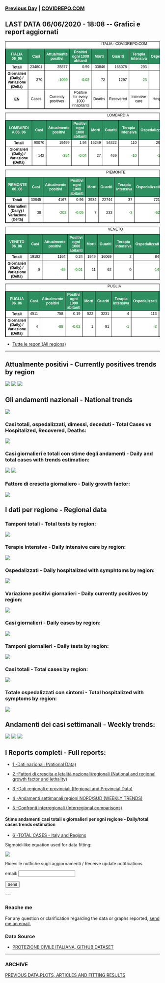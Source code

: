 <!-- start -->
### [Previous Day](/index_05_06.md) | <a href="https://marcelchiarello.github.io/showdata/">COVIDREPO.COM</a>
## LAST DATA 06/06/2020 - 18:08 -- Grafici e report aggiornati

<table style=" color:black; font-size:12; font-family:arial; text-align:center; " cellpadding="2.5" cellspacing="0" border="1" bordercolor="black" bgcolor="#FFFFFF">
<caption>ITALIA - COVIDREPO.COM</caption>
<tr style="color:#FFFFFF;background:#2E9061">
<th>ITALIA 06_06</th>
<th>Casi</th>
<th>Attualmente positivi</th>
<th>Positivi ogni 1000 abitanti</th>
<th>Morti</th>
<th>Guariti</th>
<th>Terapia intensiva</th>
<th>Ospedalizzati</th>
<th>Ricoverati con sintomi</th>
<th>Isolamento domiciliare</th>
<th>Tamponi</th>
</tr>
<tr>
<th>Totali</th>
<td align="right"> 234801</td>
<td align="right"> 35877</td>
<td align="right"> 0.59</td>
<td align="right"> 33846</td>
<td align="right"> 165078</td>
<td align="right"> 293</td>
<td align="right"> 5295</td>
<td align="right"> 5002</td>
<td align="right"> 30582</td>
<td align="right"> 4187057</td>
</tr>
<tr>
<th>Giornalieri (Daily) / Variazione (Delta)</th>
<td align="right"> 270</td>
<td align="right" style=" color:green; "> -1099</td>
<td align="right" style=" color:green; "> -0.02</td>
<td align="right"> 72</td>
<td align="right"> 1297</td>
<td align="right" style=" color:green; "> -23</td>
<td align="right" style=" color:green; "> -322</td>
<td align="right" style=" color:green; "> -299</td>
<td align="right" style=" color:green; "> -777</td>
<td align="right"> 72485</td>
</tr>
<tr>
<th>EN</th>
<td>Cases</td>
<td>Currently positives</td>
<td>Positive for every 1000 inhabitants</td>
<td>Deaths</td>
<td>Recovered</td>
<td>Intensive care</td>
<td>Hospitalized</td>
<td>Hospitalized with symptoms</td>
<td>Home isolation</td>
<td>Tests</td>
</tr>
</table>

<table style=" color:black; font-size:12; font-family:arial; text-align:center; " cellpadding="2.5" cellspacing="0" border="1" bordercolor="black" bgcolor="#FFFFFF">
<caption>LOMBARDIA</caption>
<tr style="color:#FFFFFF;background:#2E9061">
<th>LOMBARDIA 06_06</th>
<th>Casi</th>
<th>Attualmente positivi</th>
<th>Positivi ogni 1000 abitanti</th>
<th>Morti</th>
<th>Guariti</th>
<th>Terapia intensiva</th>
<th>Ospedalizzati</th>
<th>Ricoverati con sintomi</th>
<th>Isolamento domiciliare</th>
<th>Tamponi</th>
</tr>
<tr>
<th>Totali</th>
<td align="right"> 90070</td>
<td align="right"> 19499</td>
<td align="right"> 1.94</td>
<td align="right"> 16249</td>
<td align="right"> 54322</td>
<td align="right"> 110</td>
<td align="right"> 2950</td>
<td align="right"> 2840</td>
<td align="right"> 16549</td>
<td align="right"> 813972</td>
</tr>
<tr>
<th>Giornalieri (Daily) / Variazione (Delta)</th>
<td align="right"> 142</td>
<td align="right" style=" color:green; "> -354</td>
<td align="right" style=" color:green; "> -0.04</td>
<td align="right"> 27</td>
<td align="right"> 469</td>
<td align="right" style=" color:green; "> -10</td>
<td align="right" style=" color:green; "> -130</td>
<td align="right" style=" color:green; "> -120</td>
<td align="right" style=" color:green; "> -224</td>
<td align="right"> 13696</td>
</tr>
</table>

<table style=" color:black; font-size:12; font-family:arial; text-align:center; " cellpadding="2.5" cellspacing="0" border="1" bordercolor="black" bgcolor="#FFFFFF">
<caption>PIEMONTE</caption>
<tr style="color:#FFFFFF;background:#2E9061">
<th>PIEMONTE 06_06</th>
<th>Casi</th>
<th>Attualmente positivi</th>
<th>Positivi ogni 1000 abitanti</th>
<th>Morti</th>
<th>Guariti</th>
<th>Terapia intensiva</th>
<th>Ospedalizzati</th>
<th>Ricoverati con sintomi</th>
<th>Isolamento domiciliare</th>
<th>Tamponi</th>
</tr>
<tr>
<th>Totali</th>
<td align="right"> 30845</td>
<td align="right"> 4167</td>
<td align="right"> 0.96</td>
<td align="right"> 3934</td>
<td align="right"> 22744</td>
<td align="right"> 37</td>
<td align="right"> 721</td>
<td align="right"> 684</td>
<td align="right"> 3446</td>
<td align="right"> 340176</td>
</tr>
<tr>
<th>Giornalieri (Daily) / Variazione (Delta)</th>
<td align="right"> 38</td>
<td align="right" style=" color:green; "> -202</td>
<td align="right" style=" color:green; "> -0.05</td>
<td align="right"> 7</td>
<td align="right"> 233</td>
<td align="right" style=" color:green; "> -3</td>
<td align="right" style=" color:green; "> -62</td>
<td align="right" style=" color:green; "> -59</td>
<td align="right" style=" color:green; "> -140</td>
<td align="right"> 4362</td>
</tr>
</table>

<table style=" color:black; font-size:12; font-family:arial; text-align:center; " cellpadding="2.5" cellspacing="0" border="1" bordercolor="black" bgcolor="#FFFFFF">
<caption>VENETO</caption>
<tr style="color:#FFFFFF;background:#2E9061">
<th>VENETO 06_06</th>
<th>Casi</th>
<th>Attualmente positivi</th>
<th>Positivi ogni 1000 abitanti</th>
<th>Morti</th>
<th>Guariti</th>
<th>Terapia intensiva</th>
<th>Ospedalizzati</th>
<th>Ricoverati con sintomi</th>
<th>Isolamento domiciliare</th>
<th>Tamponi</th>
</tr>
<tr>
<th>Totali</th>
<td align="right"> 19182</td>
<td align="right"> 1164</td>
<td align="right"> 0.24</td>
<td align="right"> 1949</td>
<td align="right"> 16069</td>
<td align="right"> 2</td>
<td align="right"> 84</td>
<td align="right"> 82</td>
<td align="right"> 1080</td>
<td align="right"> 734130</td>
</tr>
<tr>
<th>Giornalieri (Daily) / Variazione (Delta)</th>
<td align="right"> 8</td>
<td align="right" style=" color:green; "> -65</td>
<td align="right" style=" color:green; "> -0.01</td>
<td align="right"> 11</td>
<td align="right"> 62</td>
<td align="right"> 0</td>
<td align="right" style=" color:green; "> -14</td>
<td align="right" style=" color:green; "> -14</td>
<td align="right" style=" color:green; "> -51</td>
<td align="right"> 20630</td>
</tr>
</table>

<table style=" color:black; font-size:12; font-family:arial; text-align:center; " cellpadding="2.5" cellspacing="0" border="1" bordercolor="black" bgcolor="#FFFFFF">
<caption>PUGLIA</caption>
<tr style="color:#FFFFFF;background:#2E9061">
<th>PUGLIA 06_06</th>
<th>Casi</th>
<th>Attualmente positivi</th>
<th>Positivi ogni 1000 abitanti</th>
<th>Morti</th>
<th>Guariti</th>
<th>Terapia intensiva</th>
<th>Ospedalizzati</th>
<th>Ricoverati con sintomi</th>
<th>Isolamento domiciliare</th>
<th>Tamponi</th>
</tr>
<tr>
<th>Totali</th>
<td align="right"> 4511</td>
<td align="right"> 758</td>
<td align="right"> 0.19</td>
<td align="right"> 522</td>
<td align="right"> 3231</td>
<td align="right"> 4</td>
<td align="right"> 113</td>
<td align="right"> 109</td>
<td align="right"> 645</td>
<td align="right"> 129898</td>
</tr>
<tr>
<th>Giornalieri (Daily) / Variazione (Delta)</th>
<td align="right"> 4</td>
<td align="right" style=" color:green; "> -88</td>
<td align="right" style=" color:green; "> -0.02</td>
<td align="right"> 1</td>
<td align="right"> 91</td>
<td align="right" style=" color:green; "> -1</td>
<td align="right" style=" color:green; "> -3</td>
<td align="right" style=" color:green; "> -2</td>
<td align="right" style=" color:green; "> -85</td>
<td align="right"> 2378</td>
</tr>
</table>

- [Tutte le regoni(All regions)](/Tables/regionsTable_06_06.md)

---

## Attualmente positivi - Currently positives trends by region
<img src="https://covidrepo.com/RUN_06_06/RUN4/RUN_INTEREGION_16.png">
<img src="https://covidrepo.com/RUN_06_06/RUN4/RUN_INTEREGION_17.png">
<img src="https://covidrepo.com/RUN_06_06/RUN4/RUN_INTEREGION_18.png">

## Gli andamenti nazionali - National trends
<img src="https://marcelchiarello.github.io/showdata/RUN_06_06/RUN0/RUN_DATA_ITALIA_01.png">

### Casi totali, ospedalizzati, dimessi, deceduti - Total Cases vs Hospitalized, Recovered, Deaths:
<img src="https://marcelchiarello.github.io/showdata/RUN_06_06/RUN0/RUN_DATA_ITALIA_02.png">

### Casi giornalieri e totali con stime degli andamenti - Daily and total cases with trends estimation:
<img src="https://marcelchiarello.github.io/showdata/RUN_06_06/RUN1/RUN_DATA_FIT_TOTAL_CASES_ITALY_REGIONS_01.png">
<img src="https://marcelchiarello.github.io/showdata/RUN_06_06/RUN1/RUN_DATA_FIT_TOTAL_CASES_ITALY_REGIONS_02.png">

### Fattore di crescita giornaliero - Daily growth factor:
<img src="https://marcelchiarello.github.io/showdata/RUN_06_06/RUN6/RUN_FACTORS_01.png">

## I dati per regione - Regional data

### Tamponi totali - Total tests by region:
<img src="https://marcelchiarello.github.io/showdata/RUN_06_06/RUN4/RUN_INTEREGION_02.png">

### Terapie intensive - Daily intensive care by region:
<img src="https://marcelchiarello.github.io/showdata/RUN_06_06/RUN4/RUN_INTEREGION_13.png">

### Ospedalizzati - Daily hospitalized with symphtoms by region:
<img src="https://marcelchiarello.github.io/showdata/RUN_06_06/RUN4/RUN_INTEREGION_14.png">

### Variazione positivi giornalieri - Daily currently positives by region:
<img src="https://marcelchiarello.github.io/showdata/RUN_06_06/RUN4/RUN_INTEREGION_15.png">

### Casi giornalieri - Daily cases by region:
<img src="https://marcelchiarello.github.io/showdata/RUN_06_06/RUN4/RUN_INTEREGION_11.png">

### Tamponi giornalieri - Daily tests by region:
<img src="https://marcelchiarello.github.io/showdata/RUN_06_06/RUN4/RUN_INTEREGION_12.png">

### Casi totali - Total cases by region:
<img src="https://marcelchiarello.github.io/showdata/RUN_06_06/RUN4/RUN_INTEREGION_01.png">

### Totale ospedalizzati con sintomi - Total hospitalized with symptoms by region:
<img src="https://marcelchiarello.github.io/showdata/RUN_06_06/RUN4/RUN_INTEREGION_05.png">

## Andamenti dei casi settimanali - Weekly trends:
<img src="https://marcelchiarello.github.io/showdata/RUN_06_06/RUN5/RUN_NEWTRENDS_01.png">
<img src="https://marcelchiarello.github.io/showdata/RUN_06_06/RUN5/RUN_NEWTRENDS_02.png">
<img src="https://marcelchiarello.github.io/showdata/RUN_06_06/RUN5/RUN_NEWTRENDS_03.png">

## I Reports completi - Full reports:

- [1 -Dati nazionali (National Data)](/RUN_06_06/RUN0/RUN.html)

- [2 -Fattori di crescita e letalità nazionali/regionali (National and regional growth factor and lethality)](/RUN_06_06/RUN6/RUN.html)

- [3 -Dati regionali e provinciali (Regional and Provincial Data)](/RUN_06_06/RUN2/RUN.html)

- [4 -Andamenti settimanali regioni NORD/SUD (WEEKLY TRENDS)](/RUN_06_06/RUN5/RUN.html)

- [5 -Confronti interregionali (Interregional comparisons)](/RUN_06_06/RUN4/RUN.html)

#### Stime andamenti casi totali e giornalieri per ogni regione - Daily/total cases trends estimation

- [6 -TOTAL CASES - Italy and Regions](/RUN_06_06/RUN1/RUN.html)

Sigmoid-like equation used for data fitting:

<img src="https://latex.codecogs.com/svg.latex?Sig = \frac{a}{e^{b(x+c)} + a_1e^{b_1(x+c_1)} - d}" border="0"/>

Ricevi le notfiche sugli aggiornamenti / Receive update notifications
<form
action="https://formspree.io/mgenvwep"
method="POST"
>
<label>
email:
<input type="text" name="_replyto">
</label>

<!-- your other form fields go here -->

<button type="submit">Send</button>
</form>
---

### Reache me

For any question or clarification regarding the data or graphs reported, <a href="mailto:marcello.chiarello@outlook.com">send me an email.</a>


### Data Source

- [PROTEZIONE CIVILE ITALIANA, GITHUB DATASET](https://github.com/pcm-dpc/COVID-19)

---

### ARCHIVE
[PREVIOUS DATA,PLOTS, ARTICLES AND FITTING RESULTS](/archive.md)
